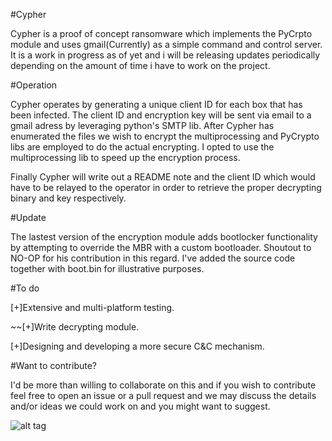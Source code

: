 #Cypher

Cypher is a proof of concept ransomware which implements the PyCrpto module and uses gmail(Currently) as a simple command and control server.
It is a work in progress as of yet and i will be releasing updates periodically depending on the amount of time i have to work on the project.

#Operation

Cypher operates by generating a unique client ID for each box that has been infected. The client ID and encryption key will be sent via email
to a gmail adress by leveraging python's SMTP lib. After Cypher has enumerated the files we wish to encrypt
the multiprocessing and PyCrypto libs are employed to do the actual encrypting.
I opted to use the multiprocessing lib to speed up the encryption process.

Finally Cypher will write out a README note and the client ID which would have to be relayed to the operator
in order to retrieve the proper decrypting binary and key respectively.

#Update

The lastest version of the encryption module adds bootlocker functionality by attempting to override the MBR with a custom bootloader.
Shoutout to NO-OP for his contribution in this regard. I've added the source code together with boot.bin for illustrative purposes.  

#To do

[+]Extensive and multi-platform testing.

~~[+]Write decrypting module.

[+]Designing and developing a more secure C&C mechanism.

#Want to contribute?

I'd be more than willing to collaborate on this and if you wish to contribute feel free to open an issue or a pull request and we may discuss the details and/or ideas we could work on and you might want to suggest.



![alt tag](https://pbs.twimg.com/media/CfJsdtPWsAEc-Gs.jpg)
 

